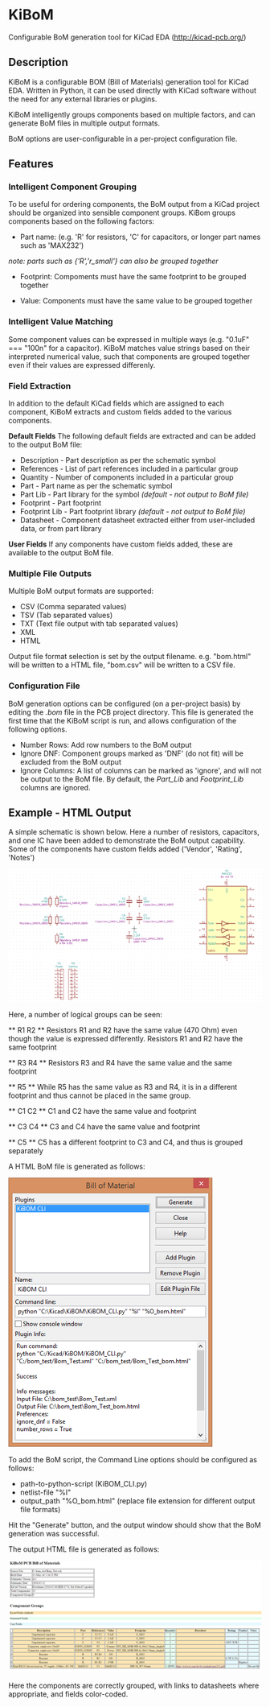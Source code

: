 # KiBoM
Configurable BoM generation tool for KiCad EDA (http://kicad-pcb.org/)

## Description

KiBoM is a configurable BOM (Bill of Materials) generation tool for KiCad EDA. Written in Python, it can be used directly with KiCad software without the need for any external libraries or plugins. 

KiBoM intelligently groups components based on multiple factors, and can generate BoM files in multiple output formats.

BoM options are user-configurable in a per-project configuration file.

## Features

### Intelligent Component Grouping

To be useful for ordering components, the BoM output from a KiCad project should be organized into sensible component groups. KiBom groups components based on the following factors:

- Part name: (e.g. 'R' for resistors, 'C' for capacitors, or longer part names such as 'MAX232')

*note: parts such as {'R','r_small'} can also be grouped together*

- Footprint: Compoments must have the same footprint to be grouped together

- Value: Components must have the same value to be grouped together 

### Intelligent Value Matching

Some component values can be expressed in multiple ways (e.g. "0.1uF" === "100n" for a capacitor). KiBoM matches value strings based on their interpreted numerical value, such that components are grouped together even if their values are expressed differenly.

### Field Extraction

In addition to the default KiCad fields which are assigned to each component, KiBoM extracts and custom fields added to the various components. 

**Default Fields**
The following default fields are extracted and can be added to the output BoM file:
* Description - Part description as per the schematic symbol
* References - List of part references included in a particular group
* Quantity - Number of components included in a particular group
* Part - Part name as per the schematic symbol
* Part Lib - Part library for the symbol *(default - not output to BoM file)*
* Footprint - Part footprint
* Footprint Lib - Part footprint library *(default - not output to BoM file)*
* Datasheet - Component datasheet extracted either from user-included data, or from part library

**User Fields**
If any components have custom fields added, these are available to the output BoM file.

### Multiple File Outputs
Multiple BoM output formats are supported:
* CSV (Comma separated values)
* TSV (Tab separated values)
* TXT (Text file output with tab separated values)
* XML
* HTML

Output file format selection is set by the output filename. e.g. "bom.html" will be written to a HTML file, "bom.csv" will be written to a CSV file.

### Configuration File
BoM generation options can be configured (on a per-project basis) by editing the *.bom* file in the PCB project directory. This file is generated the first time that the KiBoM script is run, and allows configuration of the following options.
* Number Rows: Add row numbers to the BoM output
* Ignore DNF: Component groups marked as 'DNF' (do not fit) will be excluded from the BoM output
* Ignore Columns: A list of columns can be marked as 'ignore', and will not be output to the BoM file. By default, the *Part_Lib* and *Footprint_Lib* columns are ignored.

## Example - HTML Output

A simple schematic is shown below. Here a number of resistors, capacitors, and one IC have been added to demonstrate the BoM output capability. Some of the components have custom fields added ('Vendor', 'Rating', 'Notes')

![alt tag](example/schem.png?raw=True "Schematic")

Here, a number of logical groups can be seen:

** R1 R2 **
Resistors R1 and R2 have the same value (470 Ohm) even though the value is expressed differently.
Resistors R1 and R2 have the same footprint

** R3 R4 **
Resistors R3 and R4 have the same value and the same footprint

** R5 **
While R5 has the same value as R3 and R4, it is in a different footprint and thus cannot be placed in the same group.

** C1 C2 **
C1 and C2 have the same value and footprint

** C3 C4 **
C3 and C4 have the same value and footprint

** C5 **
C5 has a different footprint to C3 and C4, and thus is grouped separately

A HTML BoM file is generated as follows:

![alt tag](example/bom.png?raw=True "BoM")

To add the BoM script, the Command Line options should be configured as follows:
* path-to-python-script (KiBOM_CLI.py)
* netlist-file "%I"
* output_path "%O_bom.html" (replace file extension for different output file formats)

Hit the "Generate" button, and the output window should show that the BoM generation was successful.

The output HTML file is generated as follows:

![alt tag](example/html.png?raw=True "HTML")

Here the components are correctly grouped, with links to datasheets where appropriate, and fields color-coded.

